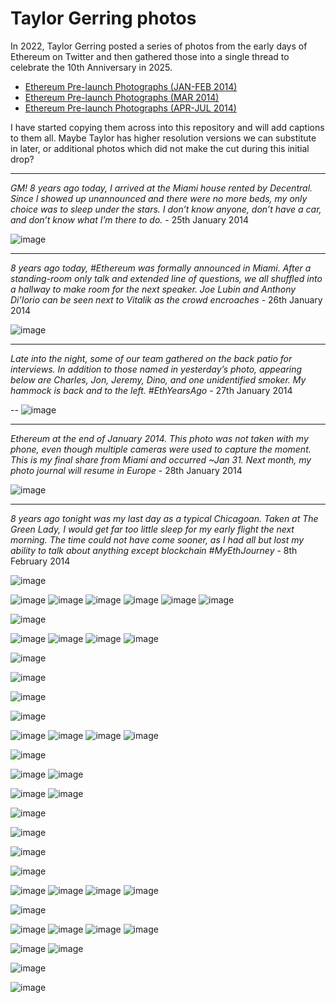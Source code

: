 # Taylor Gerring photos

In 2022, Taylor Gerring posted a series of photos from the early days of Ethereum on Twitter and then gathered those into a single thread to celebrate the 10th Anniversary in 2025.

- [Ethereum Pre-launch Photographs (JAN-FEB 2014)](https://x.com/TaylorGerring/status/1948427437731193004)
- [Ethereum Pre-launch Photographs (MAR 2014)](https://x.com/TaylorGerring/status/1948429487252644114)
- [Ethereum Pre-launch Photographs (APR-JUL 2014)](https://x.com/TaylorGerring/status/1948430165794566358)

I have started copying them across into this repository and will add captions to them all.  Maybe Taylor has higher resolution versions we can substitute in later, or additional photos which did not make the cut during this initial drop?

----
*GM! 8 years ago today, I arrived at the Miami house rented by Decentral. Since I showed up unannounced and there were no more beds, my only choice was to sleep under the stars. I don’t know anyone, don’t have a car, and don’t know what I’m there to do.* - 25th January 2014

![image](https://raw.githubusercontent.com/bobsummerwill/EarlyDaysOfEthereum/refs/heads/main/images/taylorgerring/taylorgerring_2014.01.25.jpeg)

----
*8 years ago today, #Ethereum was formally announced in Miami. After a standing-room only talk and extended line of questions, we all shuffled into a hallway to make room for the next speaker. Joe Lubin and Anthony Di’Iorio can be seen next to Vitalik as the crowd encroaches* - 26th January 2014

![image](https://raw.githubusercontent.com/bobsummerwill/EarlyDaysOfEthereum/refs/heads/main/images/taylorgerring/taylorgerring_2014.01.26.jpeg)

----
*Late into the night, some of our team gathered on the back patio for interviews. In addition to those named in yesterday’s photo, appearing below are Charles, Jon, Jeremy, Dino, and one unidentified smoker. My hammock is back and to the left. #EthYearsAgo* - 27th January 2014

-- ![image](https://raw.githubusercontent.com/bobsummerwill/EarlyDaysOfEthereum/refs/heads/main/images/taylorgerring/taylorgerring_2014.01.27.jpeg)

----
*Ethereum at the end of January 2014. This photo was *not* taken with my phone, even though multiple cameras were used to capture the moment. This is my final share from Miami and occurred ~Jan 31. Next month, my photo journal will resume in Europe* - 28th January 2014

![image](https://raw.githubusercontent.com/bobsummerwill/EarlyDaysOfEthereum/refs/heads/main/images/taylorgerring/taylorgerring_2014.01.28.jpeg)

----
*8 years ago tonight was my last day as a typical Chicagoan. Taken at The Green Lady, I would get far too little sleep for my early flight the next morning. The time could not have come sooner, as I had all but lost my ability to talk about anything except blockchain #MyEthJourney* - 8th February 2014

![image](https://raw.githubusercontent.com/bobsummerwill/EarlyDaysOfEthereum/refs/heads/main/images/taylorgerring/taylorgerring_2014.02.08.jpeg)

![image](https://raw.githubusercontent.com/bobsummerwill/EarlyDaysOfEthereum/refs/heads/main/images/taylorgerring/taylorgerring_2014.02.09_1.jpeg)
![image](https://raw.githubusercontent.com/bobsummerwill/EarlyDaysOfEthereum/refs/heads/main/images/taylorgerring/taylorgerring_2014.02.09_2.jpeg)
![image](https://raw.githubusercontent.com/bobsummerwill/EarlyDaysOfEthereum/refs/heads/main/images/taylorgerring/taylorgerring_2014.02.09_3.jpeg)
![image](https://raw.githubusercontent.com/bobsummerwill/EarlyDaysOfEthereum/refs/heads/main/images/taylorgerring/taylorgerring_2014.02.09_4.jpeg)
![image](https://raw.githubusercontent.com/bobsummerwill/EarlyDaysOfEthereum/refs/heads/main/images/taylorgerring/taylorgerring_2014.02.09_5.jpeg)
![image](https://raw.githubusercontent.com/bobsummerwill/EarlyDaysOfEthereum/refs/heads/main/images/taylorgerring/taylorgerring_2014.02.09_6.jpeg)

![image](https://raw.githubusercontent.com/bobsummerwill/EarlyDaysOfEthereum/refs/heads/main/images/taylorgerring/taylorgerring_2014.02.09_7.jpeg)

![image](https://raw.githubusercontent.com/bobsummerwill/EarlyDaysOfEthereum/refs/heads/main/images/taylorgerring/taylorgerring_2014.02.10_1.jpeg)
![image](https://raw.githubusercontent.com/bobsummerwill/EarlyDaysOfEthereum/refs/heads/main/images/taylorgerring/taylorgerring_2014.02.10_2.jpeg)
![image](https://raw.githubusercontent.com/bobsummerwill/EarlyDaysOfEthereum/refs/heads/main/images/taylorgerring/taylorgerring_2014.02.10_3.jpeg)
![image](https://raw.githubusercontent.com/bobsummerwill/EarlyDaysOfEthereum/refs/heads/main/images/taylorgerring/taylorgerring_2014.02.10_4.jpeg)

![image](https://raw.githubusercontent.com/bobsummerwill/EarlyDaysOfEthereum/refs/heads/main/images/taylorgerring/taylorgerring_2014.02.11.jpeg)

![image](https://raw.githubusercontent.com/bobsummerwill/EarlyDaysOfEthereum/refs/heads/main/images/taylorgerring/taylorgerring_2014.02.12_1.jpeg)

![image](https://raw.githubusercontent.com/bobsummerwill/EarlyDaysOfEthereum/refs/heads/main/images/taylorgerring/taylorgerring_2014.02.12_2.jpeg)

![image](https://raw.githubusercontent.com/bobsummerwill/EarlyDaysOfEthereum/refs/heads/main/images/taylorgerring/taylorgerring_2014.02.12_3.jpeg)

![image](https://raw.githubusercontent.com/bobsummerwill/EarlyDaysOfEthereum/refs/heads/main/images/taylorgerring/taylorgerring_2014.02.13_1.jpeg)
![image](https://raw.githubusercontent.com/bobsummerwill/EarlyDaysOfEthereum/refs/heads/main/images/taylorgerring/taylorgerring_2014.02.13_2.jpeg)
![image](https://raw.githubusercontent.com/bobsummerwill/EarlyDaysOfEthereum/refs/heads/main/images/taylorgerring/taylorgerring_2014.02.13_3.jpeg)
![image](https://raw.githubusercontent.com/bobsummerwill/EarlyDaysOfEthereum/refs/heads/main/images/taylorgerring/taylorgerring_2014.02.13_4.jpeg)

![image](https://raw.githubusercontent.com/bobsummerwill/EarlyDaysOfEthereum/refs/heads/main/images/taylorgerring/taylorgerring_2014.02.14.jpeg)

![image](https://raw.githubusercontent.com/bobsummerwill/EarlyDaysOfEthereum/refs/heads/main/images/taylorgerring/taylorgerring_2014.02.15_1.jpeg)
![image](https://raw.githubusercontent.com/bobsummerwill/EarlyDaysOfEthereum/refs/heads/main/images/taylorgerring/taylorgerring_2014.02.15_2.jpeg)

![image](https://raw.githubusercontent.com/bobsummerwill/EarlyDaysOfEthereum/refs/heads/main/images/taylorgerring/taylorgerring_2014.02.16_1.jpeg)
![image](https://raw.githubusercontent.com/bobsummerwill/EarlyDaysOfEthereum/refs/heads/main/images/taylorgerring/taylorgerring_2014.02.16_2.jpeg)

![image](https://raw.githubusercontent.com/bobsummerwill/EarlyDaysOfEthereum/refs/heads/main/images/taylorgerring/taylorgerring_2014.02.17.jpeg)

![image](https://raw.githubusercontent.com/bobsummerwill/EarlyDaysOfEthereum/refs/heads/main/images/taylorgerring/taylorgerring_2014.02.18.jpeg)

![image](https://raw.githubusercontent.com/bobsummerwill/EarlyDaysOfEthereum/refs/heads/main/images/taylorgerring/taylorgerring_2014.02.19.jpeg)

![image](https://raw.githubusercontent.com/bobsummerwill/EarlyDaysOfEthereum/refs/heads/main/images/taylorgerring/taylorgerring_2014.02.20.jpeg)

![image](https://raw.githubusercontent.com/bobsummerwill/EarlyDaysOfEthereum/refs/heads/main/images/taylorgerring/taylorgerring_2014.02.21_1.jpeg)
![image](https://raw.githubusercontent.com/bobsummerwill/EarlyDaysOfEthereum/refs/heads/main/images/taylorgerring/taylorgerring_2014.02.21_2.jpeg)
![image](https://raw.githubusercontent.com/bobsummerwill/EarlyDaysOfEthereum/refs/heads/main/images/taylorgerring/taylorgerring_2014.02.21_3.jpeg)
![image](https://raw.githubusercontent.com/bobsummerwill/EarlyDaysOfEthereum/refs/heads/main/images/taylorgerring/taylorgerring_2014.02.21_4.jpeg)

![image](https://raw.githubusercontent.com/bobsummerwill/EarlyDaysOfEthereum/refs/heads/main/images/taylorgerring/taylorgerring_2014.02.22.jpeg)

![image](https://raw.githubusercontent.com/bobsummerwill/EarlyDaysOfEthereum/refs/heads/main/images/taylorgerring/taylorgerring_2014.02.23_1.jpeg)
![image](https://raw.githubusercontent.com/bobsummerwill/EarlyDaysOfEthereum/refs/heads/main/images/taylorgerring/taylorgerring_2014.02.23_2.jpeg)
![image](https://raw.githubusercontent.com/bobsummerwill/EarlyDaysOfEthereum/refs/heads/main/images/taylorgerring/taylorgerring_2014.02.23_3.jpeg)
![image](https://raw.githubusercontent.com/bobsummerwill/EarlyDaysOfEthereum/refs/heads/main/images/taylorgerring/taylorgerring_2014.02.23_4.jpeg)

![image](https://raw.githubusercontent.com/bobsummerwill/EarlyDaysOfEthereum/refs/heads/main/images/taylorgerring/taylorgerring_2014.02.24_1.jpeg)
![image](https://raw.githubusercontent.com/bobsummerwill/EarlyDaysOfEthereum/refs/heads/main/images/taylorgerring/taylorgerring_2014.02.24_2.jpeg)

![image](https://raw.githubusercontent.com/bobsummerwill/EarlyDaysOfEthereum/refs/heads/main/images/taylorgerring/taylorgerring_2014.02.25.jpeg)

![image](https://raw.githubusercontent.com/bobsummerwill/EarlyDaysOfEthereum/refs/heads/main/images/taylorgerring/taylorgerring_2014.02.28.jpeg)
